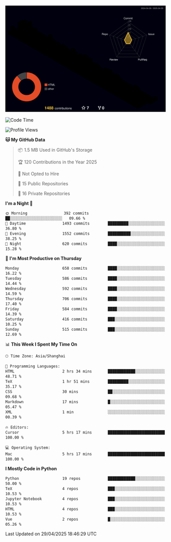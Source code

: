 <!--![](https://raw.githubusercontent.com/BorisYang326/BorisYang326/output/github-contribution-grid-snake-dark.svg) -->
![](./profile-3d-contrib/profile-night-rainbow.svg)
<!--START_SECTION:waka-->
![Code Time](http://img.shields.io/badge/Code%20Time-877%20hrs%2043%20mins-blue)

![Profile Views](http://img.shields.io/badge/Profile%20Views-52-blue)

**🐱 My GitHub Data** 

> 📦 1.5 MB Used in GitHub's Storage 
 > 
> 🏆 120 Contributions in the Year 2025
 > 
> 🚫 Not Opted to Hire
 > 
> 📜 15 Public Repositories 
 > 
> 🔑 16 Private Repositories 
 > 
**I'm a Night 🦉** 

```text
🌞 Morning                392 commits         ██░░░░░░░░░░░░░░░░░░░░░░░   09.66 % 
🌆 Daytime                1493 commits        █████████░░░░░░░░░░░░░░░░   36.80 % 
🌃 Evening                1552 commits        ██████████░░░░░░░░░░░░░░░   38.25 % 
🌙 Night                  620 commits         ████░░░░░░░░░░░░░░░░░░░░░   15.28 % 
```
📅 **I'm Most Productive on Thursday** 

```text
Monday                   658 commits         ████░░░░░░░░░░░░░░░░░░░░░   16.22 % 
Tuesday                  586 commits         ████░░░░░░░░░░░░░░░░░░░░░   14.44 % 
Wednesday                592 commits         ████░░░░░░░░░░░░░░░░░░░░░   14.59 % 
Thursday                 706 commits         ████░░░░░░░░░░░░░░░░░░░░░   17.40 % 
Friday                   584 commits         ████░░░░░░░░░░░░░░░░░░░░░   14.39 % 
Saturday                 416 commits         ███░░░░░░░░░░░░░░░░░░░░░░   10.25 % 
Sunday                   515 commits         ███░░░░░░░░░░░░░░░░░░░░░░   12.69 % 
```


📊 **This Week I Spent My Time On** 

```text
🕑︎ Time Zone: Asia/Shanghai

💬 Programming Languages: 
HTML                     2 hrs 34 mins       ████████████░░░░░░░░░░░░░   48.71 % 
TeX                      1 hr 51 mins        █████████░░░░░░░░░░░░░░░░   35.17 % 
CSS                      30 mins             ██░░░░░░░░░░░░░░░░░░░░░░░   09.68 % 
Markdown                 17 mins             █░░░░░░░░░░░░░░░░░░░░░░░░   05.47 % 
XML                      1 min               ░░░░░░░░░░░░░░░░░░░░░░░░░   00.39 % 

🔥 Editors: 
Cursor                   5 hrs 17 mins       █████████████████████████   100.00 % 

💻 Operating System: 
Mac                      5 hrs 17 mins       █████████████████████████   100.00 % 
```

**I Mostly Code in Python** 

```text
Python                   19 repos            ████████████░░░░░░░░░░░░░   50.00 % 
TeX                      4 repos             ███░░░░░░░░░░░░░░░░░░░░░░   10.53 % 
Jupyter Notebook         4 repos             ███░░░░░░░░░░░░░░░░░░░░░░   10.53 % 
HTML                     4 repos             ███░░░░░░░░░░░░░░░░░░░░░░   10.53 % 
Vue                      2 repos             █░░░░░░░░░░░░░░░░░░░░░░░░   05.26 % 
```




 Last Updated on 29/04/2025 18:46:29 UTC
<!--END_SECTION:waka-->
